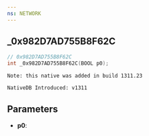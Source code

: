 ```yaml
---
ns: NETWORK
---
```

## _0x982D7AD755B8F62C

```c
// 0x982D7AD755B8F62C
int _0x982D7AD755B8F62C(BOOL p0);
```

```
Note: this native was added in build 1311.23

NativeDB Introduced: v1311
```

## Parameters
* **p0**:

